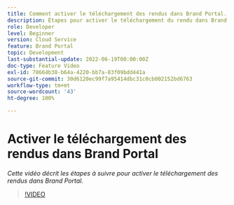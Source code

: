 ```yaml
---
title: Comment activer le téléchargement des rendus dans Brand Portal.
description: Étapes pour activer le téléchargement du rendu dans Brand Portal
role: Developer
level: Beginner
version: Cloud Service
feature: Brand Portal
topic: Development
last-substantial-update: 2022-06-19T00:00:00Z
doc-type: Feature Video
exl-id: 78664b38-b64a-4220-bb7a-83f09bdd441a
source-git-commit: 30d6120ec99f7a95414dbc31c0cb002152bd6763
workflow-type: tm+mt
source-wordcount: '43'
ht-degree: 100%

---
```


# Activer le téléchargement des rendus dans Brand Portal

*Cette vidéo décrit les étapes à suivre pour activer le téléchargement des rendus dans Brand Portal.*

>[!VIDEO](https://video.tv.adobe.com/v/335449?quality=12&learn=on)
